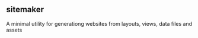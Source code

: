 ## sitemaker

A minimal utility for generationg websites from layouts, views, data files and assets
